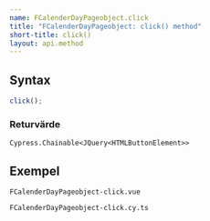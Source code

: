 ```yaml
---
name: FCalenderDayPageobject.click
title: "FCalenderDayPageobject: click() method"
short-title: click()
layout: api.method
---
```


## Syntax

```ts nocompile nolint
click();
```

### Returvärde

`Cypress.Chainable<JQuery<HTMLButtonElement>>`

## Exempel

```import static
FCalenderDayPageobject-click.vue
```

```import
FCalenderDayPageobject-click.cy.ts
```

